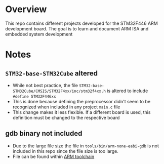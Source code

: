 # Overview
This repo contains different projects developed for the STM32F446 ARM development board. The goal is to learn and document ARM ISA and embedded system development

# Notes
## `STM32-base-STM32Cube` altered
- While not best practice, the file `STM32-base-STM32Cube/CMSIS/STM32F4xx/inc/stm32f4xx.h` is altered to include `#define STM32F446xx`
- This is done because defining the preprocessor didn't seem to be recognized when included in any project `main.c` file
- This change makes it less flexible. If a different board is used, this definition must be changed to the respective board 
## gdb binary not included
- Due to the large file size the file in `tools/bin/arm-none-eabi-gdb` is not included in this repo since the file size is too large.
- File can be found within [ARM toolchain](https://developer.arm.com/downloads/-/gnu-rm)
